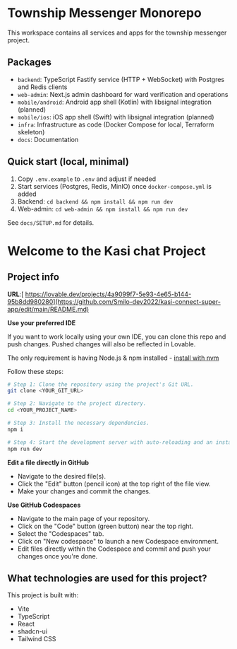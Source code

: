 # Township Messenger Monorepo

This workspace contains all services and apps for the township messenger project.

## Packages

- `backend`: TypeScript Fastify service (HTTP + WebSocket) with Postgres and Redis clients
- `web-admin`: Next.js admin dashboard for ward verification and operations
- `mobile/android`: Android app shell (Kotlin) with libsignal integration (planned)
- `mobile/ios`: iOS app shell (Swift) with libsignal integration (planned)
- `infra`: Infrastructure as code (Docker Compose for local, Terraform skeleton)
- `docs`: Documentation

## Quick start (local, minimal)

1. Copy `.env.example` to `.env` and adjust if needed
2. Start services (Postgres, Redis, MinIO) once `docker-compose.yml` is added
3. Backend: `cd backend && npm install && npm run dev`
4. Web-admin: `cd web-admin && npm install && npm run dev`

See `docs/SETUP.md` for details.

# Welcome to the Kasi chat Project

## Project info

**URL**:[ https://lovable.dev/projects/4a9099f7-5e93-4e65-b144-95b8dd980280](https://github.com/Smilo-dev2022/kasi-connect-super-app/edit/main/README.md)

**Use your preferred IDE**

If you want to work locally using your own IDE, you can clone this repo and push changes. Pushed changes will also be reflected in Lovable.

The only requirement is having Node.js & npm installed - [install with nvm](https://github.com/nvm-sh/nvm#installing-and-updating)

Follow these steps:

```sh
# Step 1: Clone the repository using the project's Git URL.
git clone <YOUR_GIT_URL>

# Step 2: Navigate to the project directory.
cd <YOUR_PROJECT_NAME>

# Step 3: Install the necessary dependencies.
npm i

# Step 4: Start the development server with auto-reloading and an instant preview.
npm run dev
```

**Edit a file directly in GitHub**

- Navigate to the desired file(s).
- Click the "Edit" button (pencil icon) at the top right of the file view.
- Make your changes and commit the changes.

**Use GitHub Codespaces**

- Navigate to the main page of your repository.
- Click on the "Code" button (green button) near the top right.
- Select the "Codespaces" tab.
- Click on "New codespace" to launch a new Codespace environment.
- Edit files directly within the Codespace and commit and push your changes once you're done.

## What technologies are used for this project?

This project is built with:

- Vite
- TypeScript
- React
- shadcn-ui
- Tailwind CSS

